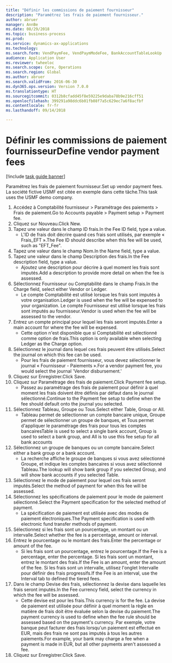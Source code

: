 ```yaml
--- 
title: "Définir les commissions de paiement fournisseur"
description: "Paramétrez les frais de paiement fournisseur."
author: abruer
manager: AnnBe
ms.date: 08/29/2018
ms.topic: business-process
ms.prod: 
ms.service: dynamics-ax-applications
ms.technology: 
ms.search.form: VendPaymFee, VendPaymModeFee, BankAccountTableLookUp
audience: Application User
ms.reviewer: twheeloc
ms.search.scope: Core, Operations
ms.search.region: Global
ms.author: abruer
ms.search.validFrom: 2016-06-30
ms.dyn365.ops.version: Version 7.0.0
ms.translationtype: HT
ms.sourcegitcommit: 0312b8cfadd45f8e59225e9daba78b9e216cff51
ms.openlocfilehash: 399291a98ddc6b01fb08f7a5c629ec7a6f8acfbf
ms.contentlocale: fr-fr
ms.lasthandoff: 09/14/2018

---
```

# <a name="define-vendor-payment-fees"></a><span data-ttu-id="813f7-103">Définir les commissions de paiement fournisseur</span><span class="sxs-lookup"><span data-stu-id="813f7-103">Define vendor payment fees</span></span>

[!include [task guide banner](../../includes/task-guide-banner.md)]

<span data-ttu-id="813f7-104">Paramétrez les frais de paiement fournisseur.</span><span class="sxs-lookup"><span data-stu-id="813f7-104">Set up vendor payment fees.</span></span> <span data-ttu-id="813f7-105">La société fictive USMF est citée en exemple dans cette tâche.</span><span class="sxs-lookup"><span data-stu-id="813f7-105">This task uses the USMF demo company.</span></span>

1. <span data-ttu-id="813f7-106">Accédez à Comptabilité fournisseur > Paramétrage des paiements > Frais de paiement.</span><span class="sxs-lookup"><span data-stu-id="813f7-106">Go to Accounts payable > Payment setup > Payment fee.</span></span>
2. <span data-ttu-id="813f7-107">Cliquez sur Nouveau.</span><span class="sxs-lookup"><span data-stu-id="813f7-107">Click New.</span></span>
3. <span data-ttu-id="813f7-108">Tapez une valeur dans le champ ID frais.</span><span class="sxs-lookup"><span data-stu-id="813f7-108">In the Fee ID field, type a value.</span></span>
    * <span data-ttu-id="813f7-109">L'ID de frais doit décrire quand ces frais sont utilisés, par exemple « Frais_EFT ».</span><span class="sxs-lookup"><span data-stu-id="813f7-109">The Fee ID should describe when this fee will be used, such as "EFT_Fee".</span></span>  
4. <span data-ttu-id="813f7-110">Tapez une valeur dans le champ Nom.</span><span class="sxs-lookup"><span data-stu-id="813f7-110">In the Name field, type a value.</span></span>
5. <span data-ttu-id="813f7-111">Tapez une valeur dans le champ Description des frais.</span><span class="sxs-lookup"><span data-stu-id="813f7-111">In the Fee description field, type a value.</span></span>
    * <span data-ttu-id="813f7-112">Ajoutez une description pour décrire à quel moment les frais sont imputés.</span><span class="sxs-lookup"><span data-stu-id="813f7-112">Add a description to provide more detail on when the fee is assessed.</span></span>  
6. <span data-ttu-id="813f7-113">Sélectionnez Fournisseur ou Comptabilité dans le champ Frais.</span><span class="sxs-lookup"><span data-stu-id="813f7-113">In the Charge field, select either Vendor or Ledger.</span></span>
    * <span data-ttu-id="813f7-114">Le compte Comptabilité est utilisé lorsque les frais sont imputés à votre organisation.</span><span class="sxs-lookup"><span data-stu-id="813f7-114">Ledger is used when the fee will be expensed to your organization.</span></span>  <span data-ttu-id="813f7-115">Le compte Fournisseur est utilisé lorsque les frais sont imputés au fournisseur.</span><span class="sxs-lookup"><span data-stu-id="813f7-115">Vendor is used when the fee will be assessed to the vendor.</span></span>  
7. <span data-ttu-id="813f7-116">Entrez un compte principal pour lequel les frais seront imputés.</span><span class="sxs-lookup"><span data-stu-id="813f7-116">Enter a main account for where the fee will be expensed.</span></span>
    * <span data-ttu-id="813f7-117">Cette option n'est disponible que si Comptabilité est sélectionné comme option de frais.</span><span class="sxs-lookup"><span data-stu-id="813f7-117">This option is only available when selecting Ledger as the Charge option.</span></span>  
8. <span data-ttu-id="813f7-118">Sélectionnez le journal dans lequel ces frais peuvent être utilisés.</span><span class="sxs-lookup"><span data-stu-id="813f7-118">Select the journal on which this fee can be used.</span></span> 
    * <span data-ttu-id="813f7-119">Pour les frais de paiement fournisseur, vous devez sélectionner le journal « Fournisseur - Paiements ».</span><span class="sxs-lookup"><span data-stu-id="813f7-119">For a vendor payment fee, you would select the journal 'Vendor disbursement.'</span></span>  
9. <span data-ttu-id="813f7-120">Cliquez sur Enregistrer.</span><span class="sxs-lookup"><span data-stu-id="813f7-120">Click Save.</span></span>
10. <span data-ttu-id="813f7-121">Cliquez sur Paramétrage des frais de paiement.</span><span class="sxs-lookup"><span data-stu-id="813f7-121">Click Payment fee setup.</span></span>
    * <span data-ttu-id="813f7-122">Passez au paramétrage des frais de paiement pour définir à quel moment les frais doivent être définis par défaut dans le journal sélectionné.</span><span class="sxs-lookup"><span data-stu-id="813f7-122">Continue to the Payment fee setup to define when the fee should default onto the journal you selected.</span></span>  
11. <span data-ttu-id="813f7-123">Sélectionnez Tableau, Groupe ou Tous.</span><span class="sxs-lookup"><span data-stu-id="813f7-123">Select either Table, Group or All.</span></span>
    * <span data-ttu-id="813f7-124">Tableau permet de sélectionner un compte bancaire unique, Groupe permet de sélectionner un groupe de banques, et Tous permet d'appliquer le paramétrage des frais pour tous les comptes bancaires</span><span class="sxs-lookup"><span data-stu-id="813f7-124">Table is used to select a single bank account, Group is used to select a bank group, and All is to use this fee setup for all bank accounts</span></span>  
12. <span data-ttu-id="813f7-125">Sélectionnez un groupe de banques ou un compte bancaire.</span><span class="sxs-lookup"><span data-stu-id="813f7-125">Select either a bank group or a bank account.</span></span>
    * <span data-ttu-id="813f7-126">La recherche affiche le groupe de banques si vous avez sélectionné Groupe, et indique les comptes bancaires si vous avez sélectionné Tableau.</span><span class="sxs-lookup"><span data-stu-id="813f7-126">The lookup will show bank group if you selected Group, and will show bank accounts if you selected Table.</span></span>  
13. <span data-ttu-id="813f7-127">Sélectionnez le mode de paiement pour lequel ces frais seront imputés.</span><span class="sxs-lookup"><span data-stu-id="813f7-127">Select the method of payment for when this fee will be assessed.</span></span>
14. <span data-ttu-id="813f7-128">Sélectionnez les spécifications de paiement pour le mode de paiement sélectionné.</span><span class="sxs-lookup"><span data-stu-id="813f7-128">Select the Payment specification for the selected method of payment.</span></span>
    * <span data-ttu-id="813f7-129">La spécification de paiement est utilisée avec des modes de paiement électroniques.</span><span class="sxs-lookup"><span data-stu-id="813f7-129">The Payment specification is used with electronic fund transfer methods of payment.</span></span>  
15. <span data-ttu-id="813f7-130">Sélectionnez si les frais sont un pourcentage, un montant ou un intervalle.</span><span class="sxs-lookup"><span data-stu-id="813f7-130">Select whether the fee is a percentage, amount or interval.</span></span>
16. <span data-ttu-id="813f7-131">Entrez le pourcentage ou le montant des frais.</span><span class="sxs-lookup"><span data-stu-id="813f7-131">Enter the percentage or amount of the fee.</span></span>
    * <span data-ttu-id="813f7-132">Si les frais sont un pourcentage, entrez le pourcentage.</span><span class="sxs-lookup"><span data-stu-id="813f7-132">If the Fee is a percentage, enter the percentage.</span></span> <span data-ttu-id="813f7-133">Si les frais sont un montant, entrez le montant des frais.</span><span class="sxs-lookup"><span data-stu-id="813f7-133">If the Fee is an amount, enter the amount of the fee.</span></span> <span data-ttu-id="813f7-134">Si les frais sont un intervalle, utilisez l'onglet Intervalle pour définir des frais progressifs.</span><span class="sxs-lookup"><span data-stu-id="813f7-134">If the Fee is an interval, use the Interval tab to defined the tiered fees.</span></span>  
17. <span data-ttu-id="813f7-135">Dans le champ Devise des frais, sélectionnez la devise dans laquelle les frais seront imputés.</span><span class="sxs-lookup"><span data-stu-id="813f7-135">In the Fee currency field, select the currency in which the fee will be assessed.</span></span>
    * <span data-ttu-id="813f7-136">Cette devise est pour les frais.</span><span class="sxs-lookup"><span data-stu-id="813f7-136">This currency is for the fee.</span></span> <span data-ttu-id="813f7-137">La devise de paiement est utilisée pour définir à quel moment la règle en matière de frais doit être évaluée selon la devise du paiement.</span><span class="sxs-lookup"><span data-stu-id="813f7-137">The payment currency is used to define when the fee rule should be assessed based on the payment's currency.</span></span> <span data-ttu-id="813f7-138">Par exemple, votre banque peut facturer des frais lorsqu'un paiement est effectué en EUR, mais des frais ne sont pas imputés à tous les autres paiements.</span><span class="sxs-lookup"><span data-stu-id="813f7-138">For example, your bank may charge a fee when a payment is made in EUR, but all other payments aren't assessed a fee.</span></span>  
18. <span data-ttu-id="813f7-139">Cliquez sur Enregistrer.</span><span class="sxs-lookup"><span data-stu-id="813f7-139">Click Save.</span></span>


